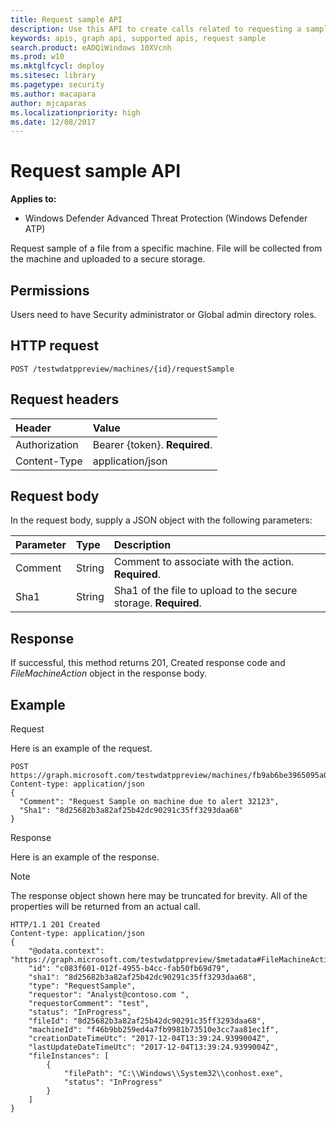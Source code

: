 ```yaml
---
title: Request sample API
description: Use this API to create calls related to requesting a sample from a machine.
keywords: apis, graph api, supported apis, request sample
search.product: eADQiWindows 10XVcnh
ms.prod: w10
ms.mktglfcycl: deploy
ms.sitesec: library
ms.pagetype: security
ms.author: macapara
author: mjcaparas
ms.localizationpriority: high
ms.date: 12/08/2017
---
```


# Request sample API

**Applies to:**

- Windows Defender Advanced Threat Protection (Windows Defender ATP)



Request sample of a file from a specific machine. File will be collected from the machine and uploaded to a secure storage. 

## Permissions
Users need to have Security administrator or Global admin directory roles.

## HTTP request
```
POST /testwdatppreview/machines/{id}/requestSample
```

## Request headers

Header | Value 
:---|:---
Authorization | Bearer {token}. **Required**.
Content-Type	| application/json

## Request body
In the request body, supply a JSON object with the following parameters:

Parameter |	Type	| Description
:---|:---|:---
Comment |	String |	Comment to associate with the action. **Required**.
Sha1 |	String	 | Sha1 of the file to upload to the secure storage. **Required**.

## Response
If successful, this method returns 201, Created response code and *FileMachineAction*  object in the response body.


## Example

Request

Here is an example of the request.

```
POST https://graph.microsoft.com/testwdatppreview/machines/fb9ab6be3965095a09c057be7c90f0a2/requestSample
Content-type: application/json
{
  "Comment": "Request Sample on machine due to alert 32123",
  "Sha1": "8d25682b3a82af25b42dc90291c35ff3293daa68"
}

```

Response

Here is an example of the response.

>[!NOTE]
>The response object shown here may be truncated for brevity. All of the properties will be returned from an actual call.

```
HTTP/1.1 201 Created
Content-type: application/json
{
    "@odata.context": "https://graph.microsoft.com/testwdatppreview/$metadata#FileMachineActions/$entity",
    "id": "c083f601-012f-4955-b4cc-fab50fb69d79",
    "sha1": "8d25682b3a82af25b42dc90291c35ff3293daa68",
    "type": "RequestSample",
    "requestor": "Analyst@contoso.com ",
    "requestorComment": "test",
    "status": "InProgress",
    "fileId": "8d25682b3a82af25b42dc90291c35ff3293daa68",
    "machineId": "f46b9bb259ed4a7fb9981b73510e3cc7aa81ec1f",
    "creationDateTimeUtc": "2017-12-04T13:39:24.9399004Z",
    "lastUpdateDateTimeUtc": "2017-12-04T13:39:24.9399004Z",
    "fileInstances": [
        {
            "filePath": "C:\\Windows\\System32\\conhost.exe",
            "status": "InProgress"
        }
    ] 
}

```

